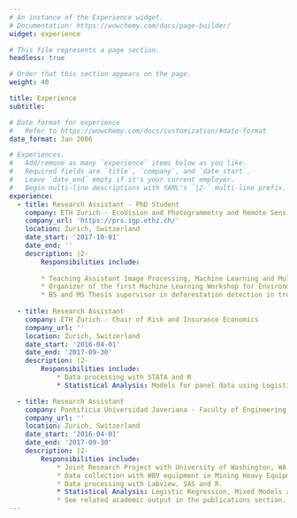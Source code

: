 ```yaml
---
# An instance of the Experience widget.
# Documentation: https://wowchemy.com/docs/page-builder/
widget: experience

# This file represents a page section.
headless: true

# Order that this section appears on the page.
weight: 40

title: Experience
subtitle:

# Date format for experience
#   Refer to https://wowchemy.com/docs/customization/#date-format
date_format: Jan 2006

# Experiences.
#   Add/remove as many `experience` items below as you like.
#   Required fields are `title`, `company`, and `date_start`.
#   Leave `date_end` empty if it's your current employer.
#   Begin multi-line descriptions with YAML's `|2-` multi-line prefix.
experience:
  - title: Research Assistant - PhD Student
    company: ETH Zurich - EcoVision and Photogrammetry and Remote Sensing Group
    company_url: 'https://prs.igp.ethz.ch/'
    location: Zurich, Switzerland
    date_start: '2017-10-01'
    date_end: ''
    description: |2-
        Responsibilities include:
        
        * Teaching Assistant Image Processing, Machine Learning and Multivariate Statistics
        * Organizer of the first Machine Learning Workshop for Environmental and Geosciences [MLEG2019](https://www.mleg.ethz.ch/)
        * BS and MS Thesis supervisor in deforestation detection in tropical regions, cocoa mapping and avalance mapping.
        
  - title: Research Assistant
    company: ETH Zurich - Chair of Risk and Insurance Economics
    company_url: ''
    location: Zurich, Switzerland
    date_start: '2016-04-01'
    date_end: '2017-09-30'
    description: |2-
        Responsibilities include:
            * Data processing with STATA and R
            * Statistical Analysis: Models for panel data using Logistic Regression, Hurdle models and Box-Cox Regression.

  - title: Research Assistant
    company: Pontificia Universidad Javeriana - Faculty of Engineering
    company_url: ''
    location: Zurich, Switzerland
    date_start: '2016-04-01'
    date_end: '2017-09-30'
    description: |2-
        Responsibilities include:
            * Joint Research Project with University of Washington, WA and Northeastern University, MA
            * Data collection with WBV equipment in Mining Heavy Equipment.
            * Data processing with Labview, SAS and R.
            * Statistical Analysis: Logistic Regression, Mixed Models and Box-Cox Regression on Epidemiological.
            * See related academic output in the publications section.
---
```


